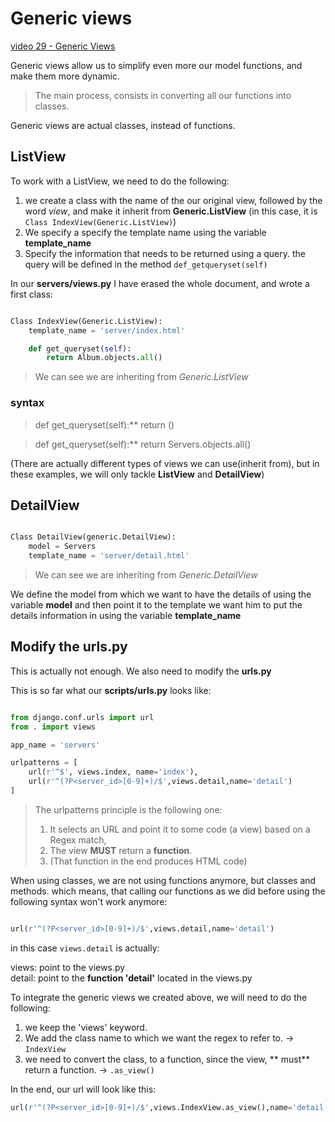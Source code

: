 # Generic views

[video 29 - Generic Views](https://www.youtube.com/watch?v=c3yB0_4Yd48&index=29&list=PL6gx4Cwl9DGBlmzzFcLgDhKTTfNLfX1IK)

Generic views allow us to simplify even more our model functions, and make them more dynamic.


>The main process, consists in converting all our functions into classes.

Generic views are actual classes, instead of functions.

## ListView

To work with a ListView, we need to do the following:

1. we create a class with the name of the our original view, followed by the word *view*, and make it inherit from **Generic.ListView** (in this case, it is ```Class IndexView(Generic.ListView)```)
2. We specify a specify the template name using the variable **template_name**
3. Specify the information that needs to be returned using a query. the query will be defined in the method ```def_getqueryset(self)```


In our **servers/views.py** I have erased the whole document, and wrote a first class:

```python

Class IndexView(Generic.ListView):
    template_name = 'server/index.html'

    def get_queryset(self):
        return Album.objects.all()

```

>We can see we are inheriting from *Generic.ListView*


### syntax

>def get_queryset(self):**
>   return <your query>()


>def get_queryset(self):**
>   return Servers.objects.all()


(There are actually different types of views we can use(inherit from), but in these examples, we will only tackle **ListView** and **DetailView**)

## DetailView

```python

Class DetailView(generic.DetailView):
    model = Servers
    template_name = 'server/detail.html'


```

>We can see we are inheriting from *Generic.DetailView*

We define the model from which we want to have the details of using the variable **model** and then point it to the template we want him to put the details information in using the variable **template_name**

## Modify the urls.py

This is actually not enough. We also need to modify the **urls.py**

This is so far what our **scripts/urls.py** looks like:

```python

from django.conf.urls import url
from . import views

app_name = 'servers'

urlpatterns = [
    url(r'^$', views.index, name='index'),
    url(r'^(?P<server_id>[0-9]+)/$',views.detail,name='detail')
]

```

> The urlpatterns principle is the following one:
> 1. It selects an URL and point it to some code (a view) based on a Regex match,
> 2. The view **MUST** return a **function**.
> 3. (That function in the end produces HTML code)

When using classes, we are not using functions anymore, but classes and methods. which means, that calling our functions as we did before using the following syntax won't work anymore:

```python

url(r'^(?P<server_id>[0-9]+)/$',views.detail,name='detail')

```

in this case ```views.detail``` is actually:

views: point to the views.py <br>
detail: point to the **function 'detail'** located in the views.py


To integrate the generic views we created above, we will need to do the following:

1. we keep the 'views' keyword.
2. We add the class name to which we want the regex to refer to. -> ```IndexView```
3. we need to convert the class, to a function, since the view, ** must** return a function. -> ```.as_view()```

In the end, our url will look like this:

```python
url(r'^(?P<server_id>[0-9]+)/$',views.IndexView.as_view(),name='detail')
```
